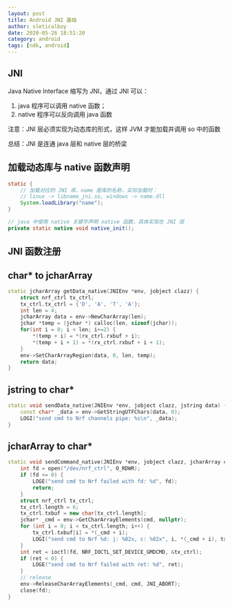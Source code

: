 ```yaml
---
layout: post
title: Android JNI 基础
author: sleticalboy
date: 2020-05-26 18:51:20
category: android
tags: [ndk, android]
---
```


## JNI

Java Native Interface 缩写为 JNI，通过 JNI 可以：
1. java 程序可以调用 native 函数；
2. native 程序可以反向调用 java 函数

注意：JNI 层必须实现为动态库的形式，这样 JVM 才能加载并调用 so 中的函数

总结：JNI 是连通 java 层和 native 层的桥梁

## 加载动态库与 native 函数声明

```java
static {
    // 加载对应的 JNI 库，name 是库的名称，实际加载时：
    // linux -> libname_jni.so, windows -> name.dll
    System.loadLibrary("name");
}

// java 中使用 native 关键字声明 native 函数，具体实现在 JNI 层
private static native void native_init();
```

## JNI 函数注册

##  char* to jcharArray
```cpp
static jcharArray getData_native(JNIEnv *env, jobject clazz) {
	struct nrf_ctrl tx_ctrl;
	tx_ctrl.tx_ctrl = {'D', 'A', 'T', 'A'};
	int len = 4;
	jcharArray data = env->NewCharArray(len);
	jchar *temp = (jchar *) calloc(len, sizeof(jchar));
	for(int i = 0; i < len; i+=2) {
	    *(temp + i) = *(rx_ctrl.rxbuf + i);
	    *(temp + i + 1) = *(rx_ctrl.rxbuf + i + 1);
	}
	env->SetCharArrayRegion(data, 0, len, temp);
	return data;
}
```

## jstring to char*
```cpp
static void sendData_native(JNIEnv *env, jobject clazz, jstring data) {
	const char* _data = env->GetStringUTFChars(data, 0);
	LOGI("send cmd to Nrf channels pipe: %s\n", _data);	
}
```

## jcharArray to char*
```cpp
static void sendCommand_native(JNIEnv *env, jobject clazz, jcharArray cmd) {
    int fd = open("/dev/nrf_ctrl", O_RDWR);
    if (fd <= 0) {
        LOGE("send cmd to Nrf failed with fd: %d", fd);
        return;
    }
    struct nrf_ctrl tx_ctrl;
    tx_ctrl.length = 6;
    tx_ctrl.txbuf = new char[tx_ctrl.length];
    jchar* _cmd = env->GetCharArrayElements(cmd, nullptr);
    for (int i = 0; i < tx_ctrl.length; i++) {
        tx_ctrl.txbuf[i] = *(_cmd + i);
        LOGI("send cmd to Nrf %d: j: %02x, c: %02x", i, *(_cmd + i), tx_ctrl.txbuf[i]);
    }
    int ret = ioctl(fd, NRF_IOCTL_SET_DEVICE_GMDCMD, &tx_ctrl);
    if (ret < 0) {
        LOGE("send cmd to Nrf failed with ret: %d", ret);
    }
    // release
    env->ReleaseCharArrayElements(_cmd, cmd, JNI_ABORT);
    close(fd);
}
```
